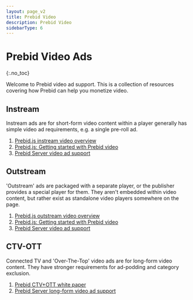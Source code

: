 ```yaml
---
layout: page_v2
title: Prebid Video
description: Prebid Video
sidebarType: 6
---
```


<script src="/assets/js/dynamicTable.js" type="text/javascript"></script>

# Prebid Video Ads
{:.no_toc}

Welcome to Prebid video ad support. This is a collection of resources covering
how Prebid can help you monetize video.

## Instream

Instream ads are for short-form video content within a player generally has simple video ad requirements, e.g. a single pre-roll ad.

1. [Prebid.js instream video overview](/prebid-video/video-overview.html#instream-video)
1. [Prebid.js: Getting started with Prebid video](/prebid-video/video-getting-started.html)
1. [Prebid Server video ad support](/prebid-server/use-cases/pbs-pbjs.html)

## Outstream

'Outstream' ads are packaged with a separate player, or the publisher provides a special player for them. They aren't embedded within video content, but rather exist as standalone video players somewhere on the page.

1. [Prebid.js outstream video overview](/prebid-video/video-overview.html#outstream-video)
1. [Prebid.js: Getting started with Prebid video](/prebid-video/video-getting-started.html)
1. [Prebid Server video ad support](/prebid-server/use-cases/pbs-pbjs.html)

## CTV-OTT

Connected TV and 'Over-The-Top' video ads are for long-form video content. They have stronger requirements for ad-podding and category exclusion.

1. [Prebid CTV+OTT white paper](https://files.prebid.org/docs/Prebid_for_CTV-OTT.pdf)
1. [Prebid Server long-form video ad support](/prebid-server/use-cases/pbs-lfv.html)
